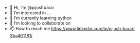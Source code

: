 - 👋 Hi, I’m @pijushbarai
- 👀 I’m interested in ...
- 🌱 I’m currently learning python
- 💞️ I’m looking to collaborate on
- 📫 How to reach me https://www.linkedin.com/in/pijush-barai-3ba401181/

<!---
pijushbarai/pijushbarai is a ✨ special ✨ repository because its `README.md` (this file) appears on your GitHub profile.
You can click the Preview link to take a look at your changes.
--->
